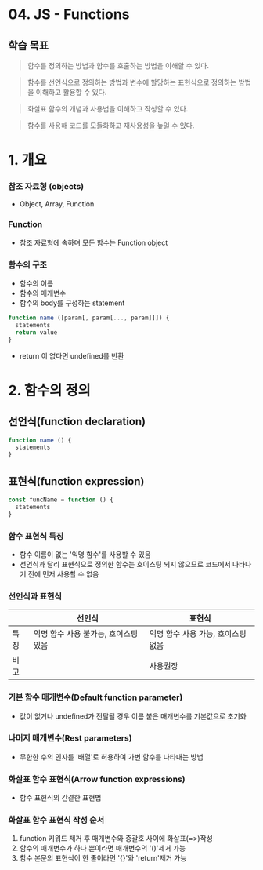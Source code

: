 # 04. JS - Functions

## 학습 목표

> 함수를 정의하는 방법과 함수를 호출하는 방법을 이해할 수 있다.

> 함수를 선언식으로 정의하는 방법과 변수에 할당하는 표현식으로 정의하는 방법을 이해하고 활용할 수 있다.

> 화살표 함수의 개념과 사용법을 이해하고 작성할 수 있다.

> 함수를 사용해 코드를 모듈화하고 재사용성을 높일 수 있다.

# 1. 개요

### 참조 자료형 (objects)
- Object, Array, Function

### Function
- 참조 자료형에 속하며 모든 함수는 Function object

### 함수의 구조
- 함수의 이름
- 함수의 매개변수
- 함수의 body를 구성하는 statement

``` JavaScript
function name ([param[, param[..., param]]]) {
  statements
  return value
}
```
- return 이 없다면 undefined를 반환

# 2. 함수의 정의

## 선언식(function declaration)

``` JavaScript
function name () {
  statements
}
```
## 표현식(function expression)
``` JavaScript
const funcName = function () {
  statements
}
```
### 함수 표현식 특징
- 함수 이름이 없는 '익명 함수'를 사용할 수 있음
- 선언식과 달리 표현식으로 정의한 함수는 호이스팅 되지 않으므로 코드에서 나타나기 전에 먼저 사용할 수 없음

### 선언식과 표현식

| |선언식|표현식|
|--|--|--|
|특징|익명 함수 사용 불가능, 호이스팅 있음|익명 함수 사용 가능, 호이스팅 없음|
|비고||사용권장|

### 기본 함수 매개변수(Default function parameter)
- 값이 없거나 undefined가 전달될 경우 이름 붙은 매개변수를 기본값으로 초기화

### 나머지 매개변수(Rest parameters)
- 무한한 수의 인자를 '배열'로 허용하여 가변 함수를 나타내는 방법

### 화살표 함수 표현식(Arrow function expressions)
- 함수 표현식의 간결한 표현법

### 화살표 함수 표현식 작성 순서
1. function 키워드 제거 후 매개변수와 중괄호 사이에 화살표(=>)작성
2. 함수의 매개변수가 하나 뿐이라면 매개변수의 '()'제거 가능
3. 함수 본문의 표현식이 한 줄이라면 '{}'와 'return'제거 가능